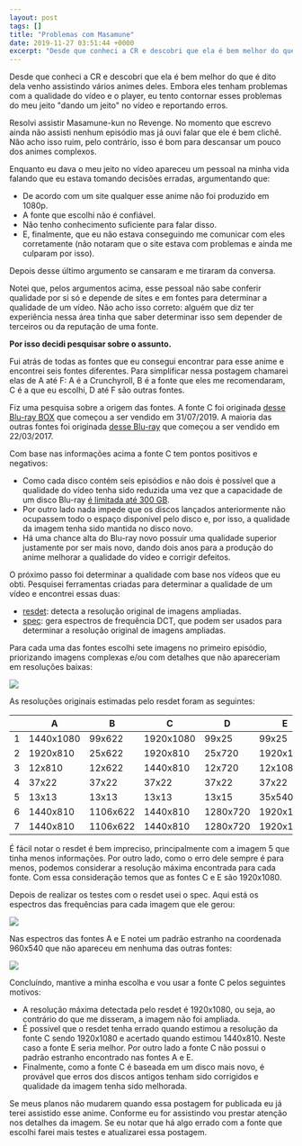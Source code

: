 ```yaml
---
layout: post
tags: []
title: "Problemas com Masamune"
date: 2019-11-27 03:51:44 +0000
excerpt: "Desde que conheci a CR e descobri que ela é bem melhor do que é dito dela venho assistindo vários animes deles. Embora eles tenham..."
---
```


Desde que conheci a CR e descobri que ela é bem melhor do que é dito dela venho assistindo vários animes deles. Embora eles tenham problemas com a qualidade do vídeo e o player, eu tento contornar esses problemas do meu jeito "dando um jeito" no vídeo e reportando erros.

Resolvi assistir Masamune-kun no Revenge. No momento que escrevo ainda não assisti nenhum episódio mas já ouvi falar que ele é bem clichê. Não acho isso ruim, pelo contrário, isso é bom para descansar um pouco dos animes complexos.

Enquanto eu dava o meu jeito no vídeo apareceu um pessoal na minha vida falando que eu estava tomando decisões erradas, argumentando que:

* De acordo com um site qualquer esse anime não foi produzido em 1080p.
* A fonte que escolhi não é confiável.
* Não tenho conhecimento suficiente para falar disso.
* E, finalmente, que eu não estava conseguindo me comunicar com eles corretamente (não notaram que o site estava com problemas e ainda me culparam por isso).

Depois desse último argumento se cansaram e me tiraram da conversa.

Notei que, pelos argumentos acima, esse pessoal não sabe conferir qualidade por si só e depende de sites e em fontes para determinar a qualidade de um vídeo. Não acho isso correto: alguém que diz ter experiência nessa área tinha que saber determinar isso sem depender de terceiros ou da reputação de uma fonte.

**Por isso decidi pesquisar sobre o assunto.**

Fui atrás de todas as fontes que eu consegui encontrar para esse anime e encontrei seis fontes diferentes. Para simplificar nessa postagem chamarei elas de A até F: A é a Crunchyroll, B é a fonte que eles me recomendaram, C é a que eu escolhi, D até F são outras fontes.

Fiz uma pesquisa sobre a origem das fontes. A fonte C foi originada [desse Blu-ray BOX](http://masamune-tv.com/blu_ray_dvd/%E6%94%BF%E5%AE%97%E3%81%8F%E3%82%93%E3%81%AE%E3%83%AA%E3%83%99%E3%83%B3%E3%82%B8-blu-raybox-%E3%80%90oad%E5%8F%8E%E9%8C%B2%E3%80%91) que começou a ser vendido em 31/07/2019. A maioria das outras fontes foi originada [desse Blu-ray](http://masamune-tv.com/blu_ray_dvd/1) que começou a ser vendido em 22/03/2017.

Com base nas informações acima a fonte C tem pontos positivos e negativos:

* Como cada disco contém seis episódios e não dois é possível que a qualidade do vídeo tenha sido reduzida uma vez que a capacidade de um disco Blu-ray [é limitada até 300 GB](https://en.wikipedia.org/wiki/Blu-ray).
* Por outro lado nada impede que os discos lançados anteriormente não ocupassem todo o espaço disponível pelo disco e, por isso, a qualidade da imagem tenha sido mantida no disco novo.
* Há uma chance alta do Blu-ray novo possuir uma qualidade superior justamente por ser mais novo, dando dois anos para a produção do anime melhorar a qualidade do vídeo e corrigir defeitos.

O próximo passo foi determinar a qualidade com base nos vídeos que eu obti. Pesquisei ferramentas criadas para determinar a qualidade de um vídeo e encontrei essas duas:

* [resdet](https://github.com/0x09/resdet): detecta a resolução original de imagens ampliadas.
* [spec](https://github.com/0x09/dspfun/tree/master/spec): gera espectros de frequência DCT, que podem ser usados para determinar a resolução original de imagens ampliadas.

Para cada uma das fontes escolhi sete imagens no primeiro episódio, priorizando imagens complexas e/ou com detalhes que não apareceriam em resoluções baixas:

![](https://i.imgur.com/NKKmrvj.png)

As resoluções originais estimadas pelo resdet foram as seguintes:


|           | A         | B         | C         | D         | E         | F          |
|-----------|-----------|-----------|-----------|-----------|-----------|------------|
| 1         | 1440x1080 | 99x622    | 1920x1080 | 99x25     | 99x25     | 99x720     |
| 2         | 1920x810  | 25x622    | 1920x810  | 25x720    | 1920x1080 | 1220x720   |
| 3         | 12x810    | 12x622    | 1440x810  | 12x720    | 12x1080   | 12x720     |
| 4         | 37x22     | 37x22     | 37x22     | 37x22     | 37x22     | 37x22      |
| 5         | 13x13     | 13x13     | 13x13     | 13x15     | 35x540    | 13x13      |
| 6         | 1440x810  | 1106x622  | 1440x810  | 1280x720  | 1920x1080 | 1120x720   |
| 7         | 1440x810  | 1106x622  | 1440x810  | 1280x720  | 1920x1080 | 1280x720   |


É fácil notar o resdet é bem impreciso, principalmente com a imagem 5 que tinha menos informações. Por outro lado, como o erro dele sempre é para menos, podemos considerar a resolução máxima encontrada para cada fonte. Com essa consideração temos que as fontes C e E são 1920x1080.

Depois de realizar os testes com o resdet usei o spec. Aqui está os espectros das frequências para cada imagem que ele gerou:

![](https://i.imgur.com/ZfT8Tjm.png)

Nas espectros das fontes A e E notei um padrão estranho na coordenada 960x540 que não apareceu em nenhuma das outras fontes:

![](https://i.imgur.com/omp0feD.png)

Concluíndo, mantive a minha escolha e vou usar a fonte C pelos seguintes motivos:

* A resolução máxima detectada pelo resdet é 1920x1080, ou seja, ao contrário do que me disseram, a imagem não foi ampliada.
* É possível que o resdet tenha errado quando estimou a resolução da fonte C sendo 1920x1080 e acertado quando estimou 1440x810. Neste caso a fonte E seria melhor. Por outro lado a fonte C não possui o padrão estranho encontrado nas fontes A e E.
* Finalmente, como a fonte C é baseada em um disco mais novo, é provável que erros dos discos antigos tenham sido corrigidos e qualidade da imagem tenha sido melhorada.

Se meus planos não mudarem quando essa postagem for publicada eu já terei assistido esse anime. Conforme eu for assistindo vou prestar atenção nos detalhes da imagem. Se eu notar que há algo errado com a fonte que escolhi farei mais testes e atualizarei essa postagem.
